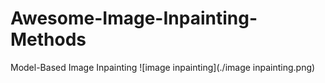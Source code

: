 # Awesome-Image-Inpainting-Methods
Model-Based Image Inpainting
![image inpainting](./image inpainting.png)

